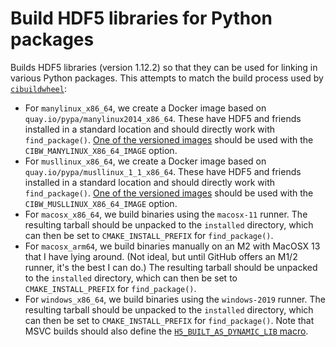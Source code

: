 # Build HDF5 libraries for Python packages

Builds HDF5 libraries (version 1.12.2) so that they can be used for linking in various Python packages.
This attempts to match the build process used by [`cibuildwheel`](https://github.com/pypa/cibuildwheel):

- For `manylinux_x86_64`, we create a Docker image based on `quay.io/pypa/manylinux2014_x86_64`. 
  These have HDF5 and friends installed in a standard location and should directly work with `find_package()`.
  [One of the versioned images](https://github.com/ArtifactDB/prebuilt-hdf5/pkgs/container/prebuilt-hdf5%2Fmanylinux_x86_64) 
  should be used with the `CIBW_MANYLINUX_X86_64_IMAGE` option.
- For `musllinux_x86_64`, we create a Docker image based on `quay.io/pypa/musllinux_1_1_x86_64`.
  These have HDF5 and friends installed in a standard location and should directly work with `find_package()`.
  [One of the versioned images](https://github.com/ArtifactDB/prebuilt-hdf5/pkgs/container/prebuilt-hdf5%2Fmusllinux_x86_64) 
  should be used with the `CIBW_MUSLLINUX_X86_64_IMAGE` option.
- For `macosx_x86_64`, we build binaries using the `macosx-11` runner.
  The resulting tarball should be unpacked to the `installed` directory, which can then be set to `CMAKE_INSTALL_PREFIX` for `find_package()`.
- For `macosx_arm64`, we build binaries manually on an M2 with MacOSX 13 that I have lying around.
  (Not ideal, but until GitHub offers an M1/2 runner, it's the best I can do.)
  The resulting tarball should be unpacked to the `installed` directory, which can then be set to `CMAKE_INSTALL_PREFIX` for `find_package()`.
- For `windows_x86_64`, we build binaries using the `windows-2019` runner.
  The resulting tarball should be unpacked to the `installed` directory, which can then be set to `CMAKE_INSTALL_PREFIX` for `find_package()`.
  Note that MSVC builds should also define the [`H5_BUILT_AS_DYNAMIC_LIB` macro](https://www.hdfgroup.org/downloads/hdf5/).
